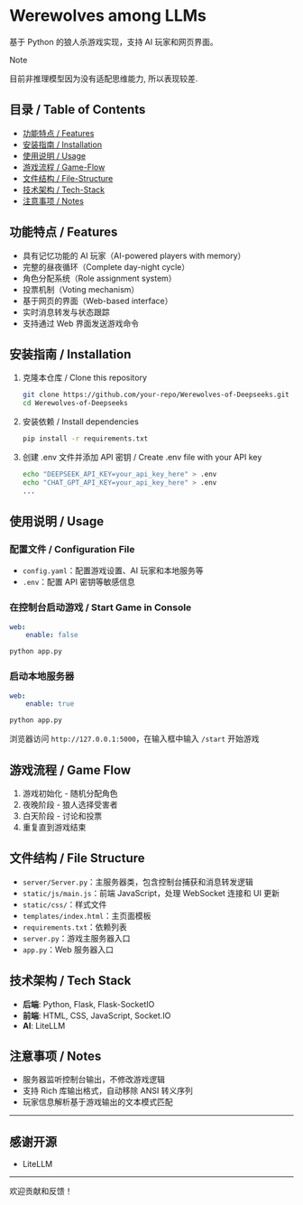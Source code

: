 # Werewolves among LLMs

基于 Python 的狼人杀游戏实现，支持 AI 玩家和网页界面。
> [!note]
> 目前非推理模型因为没有适配思维能力, 所以表现较差.

## 目录 / Table of Contents

- [功能特点 / Features](#功能特点--features)
- [安装指南 / Installation](#安装指南--installation)
- [使用说明 / Usage](#使用说明--usage)
- [游戏流程 / Game-Flow](#游戏流程--game-flow)
- [文件结构 / File-Structure](#文件结构--file-structure)
- [技术架构 / Tech-Stack](#技术架构--tech-stack)
- [注意事项 / Notes](#注意事项--notes)

## 功能特点 / Features

- 具有记忆功能的 AI 玩家（AI-powered players with memory）
- 完整的昼夜循环（Complete day-night cycle）
- 角色分配系统（Role assignment system）
- 投票机制（Voting mechanism）
- 基于网页的界面（Web-based interface）
- 实时消息转发与状态跟踪
- 支持通过 Web 界面发送游戏命令

## 安装指南 / Installation

1. 克隆本仓库 / Clone this repository

   ```bash
   git clone https://github.com/your-repo/Werewolves-of-Deepseeks.git
   cd Werewolves-of-Deepseeks
   ```

2. 安装依赖 / Install dependencies

   ```bash
   pip install -r requirements.txt
   ```

3. 创建 .env 文件并添加 API 密钥 / Create .env file with your API key

   ```bash
   echo "DEEPSEEK_API_KEY=your_api_key_here" > .env
   echo "CHAT_GPT_API_KEY=your_api_key_here" > .env
   ...
   ```

## 使用说明 / Usage

### 配置文件 / Configuration File

- `config.yaml`：配置游戏设置、AI 玩家和本地服务等
- `.env`：配置 API 密钥等敏感信息

### 在控制台启动游戏 / Start Game in Console

``` yaml
web:
    enable: false
```

```bash
python app.py
```


### 启动本地服务器

``` yaml
web:
    enable: true
```

```bash
python app.py
```

浏览器访问 `http://127.0.0.1:5000`，在输入框中输入 `/start` 开始游戏

## 游戏流程 / Game Flow

1. 游戏初始化 - 随机分配角色
2. 夜晚阶段 - 狼人选择受害者
3. 白天阶段 - 讨论和投票
4. 重复直到游戏结束

## 文件结构 / File Structure

- `server/Server.py`：主服务器类，包含控制台捕获和消息转发逻辑
- `static/js/main.js`：前端 JavaScript，处理 WebSocket 连接和 UI 更新
- `static/css/`：样式文件
- `templates/index.html`：主页面模板
- `requirements.txt`：依赖列表
- `server.py`：游戏主服务器入口
- `app.py`：Web 服务器入口

## 技术架构 / Tech Stack

- **后端**: Python, Flask, Flask-SocketIO
- **前端**: HTML, CSS, JavaScript, Socket.IO
- **AI**: LiteLLM

## 注意事项 / Notes

- 服务器监听控制台输出，不修改游戏逻辑
- 支持 Rich 库输出格式，自动移除 ANSI 转义序列
- 玩家信息解析基于游戏输出的文本模式匹配

---

## 感谢开源
- LiteLLM

---

欢迎贡献和反馈！
